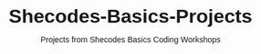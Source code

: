 # Shecodes-Basics-Projects
Projects from Shecodes Basics Coding Workshops
<!DOCTYPE html>
<html lang="en">
  <head>
    <meta charset="UTF-8" />
    <meta http-equiv="X-UA-Compatible" content="IE=edge" />
    <meta name="viewport" content="width=device-width, initial-scale=1.0" />
    <title>SheCodes Week 1 Homework Challenge</title>
    <style>
      body {
        font-family: Arial, Helvetica, sans-serif;
        text-align: center;
      }
      h1 {
        font-size: 34px;
        margin-top: 1px;
        margin-bottom: 5px;
      }
      h3 {
        padding-bottom: 15px;
      }

      .site-emoji {
        display: inline-block;
        font-size: 35px;
        margin-top: 0;
      }
      .current-weather {
        color: #1a65d6;
        font-size: 35px;
        text-align: center;
        font-weight: bold;
      }
      .low-temp {
        font-size: 35px;
        font-weight: 100;
      }

      .high-temp {
        font-weight: bold;
        font-size: 35px;
      }

      .weather-list {
        display: block;
        padding-top: 10px;
      }
      .heading {
        font-size: 12px;
        font-family: Arial, Helvetica, sans-serif;
        margin-top: 0px;
        padding-top: 5px;
      }

      .list-low-temp {
        font-weight: 100;
        font-family: monospace;
      }
      .list-high-temp {
        font-weight: bold;
        font-family: monospace;
      }

      .favorite-styled {
        font-size: 17px;
        margin-bottom: 40px;
        margin-top: 30px;
        background-color: #1a65d6;
        color: white;
        box-shadow: 0px 5px 16px 0 grey;
        font-family: Arial, Helvetica, sans-serif;
        padding: 16px 24px;
        border-radius: 40px;
        border-color: transparent;
        transition: all 200ms ease-in-out;
      }
      .favorite-styled:hover {
        background-color: white;
        border-width: 1px;
        cursor: pointer;
        border-style: solid;
        border-color: #1a65d6;
        color: #1a65d6;
      }
      .name {
        font-family: "Courier New", Courier, monospace;
        font-weight: normal;
      }
      .highlight {
        margin: auto;
        width: 300px;
        border-radius: 25px;
        padding: 10px 50px 10px 50px;
        transition: all 200ms ease-in-out;
      }
      .highlight:hover {
        background-color: rgb(244, 204, 44, 0.1);
      }
    </style>
  </head>

  <body>
    <div class="site-emoji">🌤</div>
    <br />
    <div class="current-weather"><h1>Currently 21° in Tokyo</h1></div>

    <h1>
      <span class="low-temp">13° /</span> <span class="high-temp">23°</span>
    </h1>

    <div class="weather-list">
      <div class="highlight">
        <div class="heading">
          <h2>🌧 Tomorrow</h2>
        </div>
        <h3>
          <span class="list-low-temp">10° /</span>
          <span class="list-high-temp">22°</span>
        </h3>
      </div>
      <div class="highlight">
        <div class="heading">
          <h2>⛅️ Saturday</h2>
        </div>
        <h3>
          <span class="list-low-temp">15° /</span>
          <span class="list-high-temp"> 17°</span>
        </h3>
      </div>
      <div class="highlight">
        <div class="heading"><h2>☀️Sunday</h2></div>
        <h3>
          <span class="list-low-temp">25° /</span>
          <span class="list-high-temp"> 28°</span>
        </h3>
      </div>
    </div>

    <button class="favorite-styled" type="button">Change city</button>
    <div class="name">Coded by Emem</div>
  </body>
</html>
